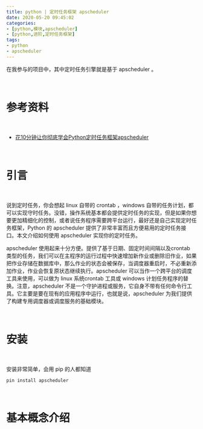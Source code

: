 ```yaml
---
title: python | 定时任务框架 apscheduler
date: 2020-05-20 09:45:02
categories:
- [python,模块,apscheduler]
- [python,进阶,定时任务框架]
tags:
- python
- apscheduler
---
```

在我参与的项目中，其中定时任务引擎就是基于 apscheduler 。

<!-- more -->

<br/>

# 参考资料

<br/>

- [花10分钟让你彻底学会Python定时任务框架apscheduler](https://zhuanlan.zhihu.com/p/46948464)

<br/>

# 引言

<br/>

说到定时任务，你会想起 linux 自带的 crontab ，windows 自带的任务计划，都可以实现守时任务。没错，操作系统基本都会提供定时任务的实现，但是如果你想要更加精细化的控制，或者说任务程序需要跨平台运行，最好还是自己实现定时任务框架，Python 的 apscheduler 提供了非常丰富而且方便易用的定时任务接口。本文介绍如何使用 apscheduler 实现你的定时任务。

apscheduler 使用起来十分方便。提供了基于日期、固定时间间隔以及crontab 类型的任务，我们可以在主程序的运行过程中快速增加新作业或删除旧作业，如果把作业存储在数据库中，那么作业的状态会被保存，当调度器重启时，不必重新添加作业，作业会恢复原状态继续执行。apscheduler 可以当作一个跨平台的调度工具来使用，可以做为 linux 系统crontab 工具或 windows 计划任务程序的替换。注意，apscheduler 不是一个守护进程或服务，它自身不带有任何命令行工具。它主要是要在现有的应用程序中运行，也就是说，apscheduler 为我们提供了构建专用调度器或调度服务的基础模块。

<br/>

# 安装

<br/>

安装非常简单，会用 pip 的人都知道

	pin install apscheduler

<br/>

# 基本概念介绍

<br/>


